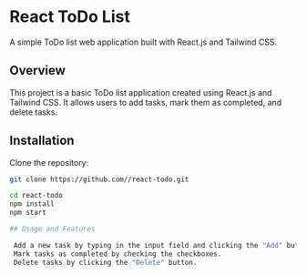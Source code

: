 # React ToDo List

A simple ToDo list web application built with React.js and Tailwind CSS.

## Overview

This project is a basic ToDo list application created using React.js and Tailwind CSS. It allows users to add tasks, mark them as completed, and delete tasks.

## Installation

   Clone the repository:

   ```bash
   git clone https://github.com//react-todo.git

   cd react-todo
   npm install
   npm start

## Usage and Features

    Add a new task by typing in the input field and clicking the "Add" button.
    Mark tasks as completed by checking the checkboxes.
    Delete tasks by clicking the "Delete" button.

